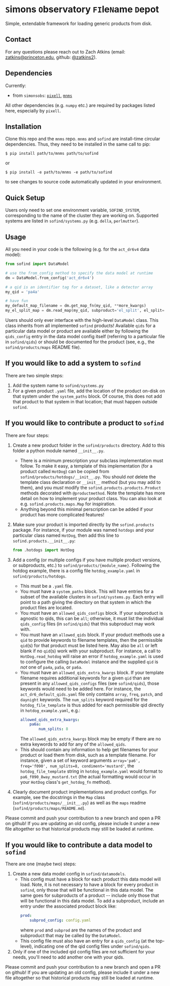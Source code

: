 # `S`imons `O`bservatory `FI`le`N`ame `D`epot
Simple, extendable framework for loading generic products from disk.

## Contact
For any questions please reach out to Zach Atkins (email: [zatkins@princeton.edu](mailto:zatkins@princeton.edu), github: [@zatkins2](https://github.com/zatkins2)).

## Dependencies
Currently:
* from `simonsobs`: [`pixell`](https://github.com/simonsobs/pixell), [`mnms`](https://github.com/simonsobs/mnms)

All other dependencies (e.g. `numpy` etc.) are required by packages listed here, especially by `pixell`.

## Installation
Clone this repo and the `mnms` repo. `mnms` and `sofind` are install-time circular dependencies. Thus, they need to be installed in the same call to pip:
```shell
$ pip install path/to/mnms path/to/sofind
```
or 
```shell
$ pip install -e path/to/mnms -e path/to/sofind
```
to see changes to source code automatically updated in your environment.

## Quick Setup
Users only need to set one environment variable, `SOFIND_SYSTEM`, corresponding to the name of the cluster they are working on. Supported systems are listed in `sofind/systems.py` (e.g. `della`, `perlmutter`).

## Usage
All you need in your code is the following (e.g. for the `act_dr6v4` data model):
```python
from sofind import DataModel

# use the from_config method to specify the data model at runtime
dm = DataModel.from_config('act_dr6v4')

# a qid is an identifier tag for a dataset, like a detector array
my_qid = 'pa4a'

# have fun
my_default_map_filename = dm.get_map_fn(my_qid, **more_kwargs)
my_el_split_map = dm.read_map(my_qid, subproduct='el_split', el_split='el1')
```
Users should only ever interface with the high-level `DataModel` class. This class inherits from all implemented `sofind` products! Available `qids` for a particular data model or product are available either by following the `qids_config` entry in the data model config itself (referring to a particular file in `sofind/qids`) or should be documented for the product (see, e.g., the `sofind/products/maps` README file).

## If you would like to add a system to `sofind`
There are two simple steps:
1. Add the system name to `sofind/systems.py`
2. For a given product `.yaml` file, add the location of the product on-disk on that system under the `system_paths` block. Of course, this does not add that product to that system in that location; that must happen outside `sofind`.

## If you would like to contribute a product to `sofind`
There are four steps:
1. Create a new product folder in the `sofind/products` directory. Add to this folder a python module named `__init__.py`.
    * There is a minimum prescription your subclass implementation must follow. To make it easy, a template of this implementation (for a product called `HotDog`) can be copied from `sofind/products/hotdogs/__init__.py`. You should *not* delete the template class declaration or `__init__` method (but you may add to them), and you *must* modify the `sofind.products.products.Product` methods decorated with `@productmethod`. Note the template has more detail on how to implement your product class. You can also look at e.g. `sofind.products.maps.Map` for inspiration.
    * Anything beyond this minimal perscription can be added if your product has more complicated features!
2. Make sure your product is imported directly by the `sofind.products` package. For instance, if your module was named `hotdogs` and your particular class named `HotDog`, then add this line to `sofind.products.__init__.py`:

    ```python
    from .hotdogs import HotDog
    ```
3. Add a config (or multiple configs if you have multiple product versions, or subproducts, etc.) to `sofind/products/{module_name}`. Following the hotdog example, there is a config file `hotdog_example.yaml` in `sofind/products/hotdogs`.
    * This must be a `.yaml` file.
    * You must have a `system_paths` block. This will have entries for a subset of the available clusters in `sofind/systems.py`. Each entry will point to a path giving the directory on that system in which the product files are located.
    * You must have an `allowed_qids_configs` block. If your subproduct is agnostic to qids, this can be `all`; otherwise, it must list the individual `qids_config` files (in `sofind/qids`) that this subproduct may work with.
    * You must have an `allowed_qids` block. If your product methods use a `qid` to provide keywords to filename templates, then the permissible `qid`(s) for that product must be listed here. May also be `all` or left blank if no `qid`(s) work with your subproduct. For instance, a call to `HotDog.read_hotdog` will raise an error if `hotdog_example.yaml` is used to configure the calling `DataModel` instance and the supplied `qid` is *not* one of `pa4a`, `pa5a`, or `pa6a`.
    * You must have an `allowed_qids_extra_kwargs` block. If your template filename requires additional keywords for a given `qid` than are present in any `allowed_qids_configs` files (see `sofind/qids`), those keywords would need to be added here. For instance, the `act_dr6_default_qids.yaml` file only contains `array`, `freq`, `patch`, and `daynight` keywords. The `num_splits` keyword required for the `hotdog_file_template` is thus added for each permissible qid directly in `hotdog_example.yaml`, e.g.:
        ```yaml
        allowed_qids_extra_kwargs:
            pa6a:
                num_splits: 8
        ```
        The `allowed_qids_extra_kwargs` block may be empty if there are no extra keywords to add for any of the `allowed_qids`.
    * This should contain any information to help get filenames for your product or load them from disk, such as a template filename. For instance, given a set of keyword arguments `array='pa6', freq='f090', num_splits=8, condiment='mustard'`, the `hotdog_file_template` string in `hotdog_example.yaml` would format to `pa6_f090_8way_mustard.txt` (the actual formatting would occur in your `HotDog` class's `get_hotdog_fn` method).
4. Clearly document product implementations and product configs. For example, see the docstrings in the `Map` class (`sofind/products/maps/__init__.py`) as well as the `maps` readme (`sofind/products/maps/README.md`).
    
Please commit and push your contribution to a new branch and open a PR on github! If you are updating an old config, please include it under a new file altogether so that historical products may still be loaded at runtime.
    
## If you would like to contribute a data model to `sofind`
There are one (maybe two) steps:
1. Create a new data model config in `sofind/datamodels`.
    * This config must have a block for each product this data model will load. Note, it is not necessary to have a block for every product in `sofind`, only those that will be functional in this data model. The same goes for subproducts of a product -- include only those that will be functional in this data model. To add a subproduct, include an entry under the associated product block like:
        ```yaml
        prod:
            subprod_config: config.yaml
        ``` 
        where `prod` and `subprod` are the names of the product and subproduct that may be called by the `DataModel`.
    * This config file must also have an entry for a `qids_config` (at the top-level), indicating one of the qid config files under `sofind/qids`.
2. Only if one of the included qid config files are not sufficient for your needs, you'll need to add another one with your qids.

Please commit and push your contribution to a new branch and open a PR on github! If you are updating an old config, please include it under a new file altogether so that historical products may still be loaded at runtime.
